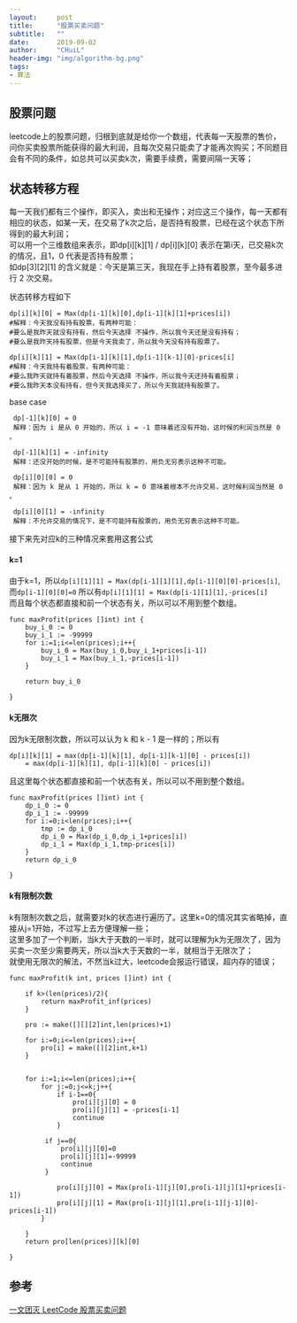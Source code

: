 ```yaml
---
layout:     post
title:      "股票买卖问题"
subtitle:   ""
date:       2019-09-02
author:     "CHuiL"
header-img: "img/algorithm-bg.png"
tags:
- 算法
---
```


## 股票问题
leetcode上的股票问题，归根到底就是给你一个数组，代表每一天股票的售价，问你买卖股票所能获得的最大利润，且每次交易只能卖了才能再次购买；不同题目会有不同的条件，如总共可以买卖k次，需要手续费，需要间隔一天等；

## 状态转移方程
每一天我们都有三个操作，即买入，卖出和无操作；对应这三个操作，每一天都有相应的状态，如某一天，在交易了k次之后，是否持有股票，已经在这个状态下所得到的最大利润；  
可以用一个三维数组来表示，即dp[i][k][1] / dp[i][k][0] 表示在第i天，已交易k次的情况，且1，0 代表是否持有股票；   
如dp[3][2][1] 的含义就是：今天是第三天，我现在手上持有着股票，至今最多进行 2 次交易。  

状态转移方程如下
```
dp[i][k][0] = Max(dp[i-1][k][0],dp[i-1][k][1]+prices[i])
#解释：今天我没有持有股票，有两种可能：
#要么是我昨天就没有持有，然后今天选择 不操作，所以我今天还是没有持有；
#要么是我昨天持有股票，但是今天我卖了，所以我今天没有持有股票了。

dp[i][k][1] = Max(dp[i-1][k][1],dp[i-1][k-1][0]-prices[i]
#解释：今天我持有着股票，有两种可能：
#要么我昨天就持有着股票，然后今天选择 不操作，所以我今天还持有着股票；
#要么我昨天本没有持有，但今天我选择买了，所以今天我就持有股票了。
```

base case
```
 dp[-1][k][0] = 0
 解释：因为 i 是从 0 开始的，所以 i = -1 意味着还没有开始，这时候的利润当然是 0 。
 
 dp[-1][k][1] = -infinity
 解释：还没开始的时候，是不可能持有股票的，用负无穷表示这种不可能。
 
 dp[i][0][0] = 0
 解释：因为 k 是从 1 开始的，所以 k = 0 意味着根本不允许交易，这时候利润当然是 0 。
 
 dp[i][0][1] = -infinity
 解释：不允许交易的情况下，是不可能持有股票的，用负无穷表示这种不可能。
```


接下来先对应k的三种情况来套用这套公式

#### k=1
由于k=1，所以`dp[i][1][1] = Max(dp[i-1][1][1],dp[i-1][0][0]-prices[i]`,而`dp[i-1][0][0]=0`
所以有`dp[i][1][1] = Max(dp[i-1][1][1],-prices[i]`  
而且每个状态都直接和前一个状态有关，所以可以不用到整个数组。

```
func maxProfit(prices []int) int {
	buy_i_0 := 0 
	buy_i_1 := -99999
	for i:=1;i<=len(prices);i++{
		buy_i_0 = Max(buy_i_0,buy_i_1+prices[i-1])
		buy_i_1 = Max(buy_i_1,-prices[i-1])
	}

	return buy_i_0

}

```

#### k无限次
因为k无限制次数，所以可以认为 k 和 k - 1 是一样的；所以有
```
dp[i][k][1] = max(dp[i-1][k][1], dp[i-1][k-1][0] - prices[i]) 
    = max(dp[i-1][k][1], dp[i-1][k][0] - prices[i])
```
且这里每个状态都直接和前一个状态有关，所以可以不用到整个数组。

```
func maxProfit(prices []int) int {
    dp_i_0 := 0
    dp_i_1 := -99999
    for i:=0;i<len(prices);i++{
        tmp := dp_i_0
        dp_i_0 = Max(dp_i_0,dp_i_1+prices[i])
        dp_i_1 = Max(dp_i_1,tmp-prices[i])
    }
    return dp_i_0
    
}
```

#### k有限制次数
k有限制次数之后，就需要对k的状态进行遍历了。这里k=0的情况其实省略掉，直接从j=1开始，不过写上去方便理解一些；  
这里多加了一个判断，当k大于天数的一半时，就可以理解为k为无限次了，因为买卖一次至少需要两天，所以当k大于天数的一半，就相当于无限次了；  
就使用无限次的解法，不然当k过大，leetcode会报运行错误，超内存的错误；
```
func maxProfit(k int, prices []int) int {

    if k>(len(prices)/2){
        return maxProfit_inf(prices)
    }
    
    pro := make([][][2]int,len(prices)+1)
	
	for i:=0;i<=len(prices);i++{
		pro[i] = make([][2]int,k+1)
	}
	
    
	for i:=1;i<=len(prices);i++{
        for j:=0;j<=k;j++{
            if i-1==0{
                pro[i][j][0] = 0
                pro[i][j][1] = -prices[i-1]
                continue
            }
            
         if j==0{
             pro[i][j][0]=0
             pro[i][j][1]=-99999
             continue
         }
            
            pro[i][j][0] = Max(pro[i-1][j][0],pro[i-1][j][1]+prices[i-1])
            pro[i][j][1] = Max(pro[i-1][j][1],pro[i-1][j-1][0]-prices[i-1])
        }
        
	}
	return pro[len(prices)][k][0]

}

```

## 参考
[一文团灭 LeetCode 股票买卖问题](https://mp.weixin.qq.com/s/5q4kU9J4IJXozAbdDAPKiQ)

